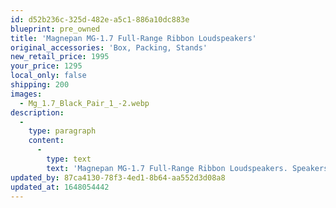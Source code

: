 ```yaml
---
id: d52b236c-325d-482e-a5c1-886a10dc883e
blueprint: pre_owned
title: 'Magnepan MG-1.7 Full-Range Ribbon Loudspeakers'
original_accessories: 'Box, Packing, Stands'
new_retail_price: 1995
your_price: 1295
local_only: false
shipping: 200
images:
  - Mg_1.7_Black_Pair_1_-2.webp
description:
  -
    type: paragraph
    content:
      -
        type: text
        text: 'Magnepan MG-1.7 Full-Range Ribbon Loudspeakers. Speakers are in excellent physical and functional condition - natural oak side panels, black cloth. Original boxes and packing. Sold as new for $1,995.00 - these speakers have been praised to the heavens by many reviewers and are considered one of the great values in high-end audio. '
updated_by: 87ca4130-78f3-4ed1-8b64-aa552d3d08a8
updated_at: 1648054442
---
```

